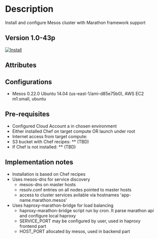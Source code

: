 Description
===========
Install and configure Mesos cluster with Marathon framework  support

Version 1.0-43p
-------------

[![Install](https://raw.github.com/qubell-bazaar/component-skeleton/master/img/install.png)](https://express.qubell.com/applications/upload?metadataUrl=https://raw.github.com/qubell-bazaar/component-mesos/1.0-43p/meta.yml)

Attributes
----------

Configurations
--------------
 - Mesos 0.22.0  Ubuntu 14.04 (us-east-1/ami-d85e75b0), AWS EC2 m1.small, ubuntu

Pre-requisites
--------------
 - Configured Cloud Account a in chosen environment
 - Either installed Chef on target compute OR launch under root
 - Internet access from target compute:
  - S3 bucket with Chef recipes: ** (TBD)
  - If Chef is not installed: ** (TBD)

Implementation notes
--------------------
 - Installation is based on Chef recipes
 - Uses mesos-dns for service discovery
    * mesos-dns  on master hosts 
    * resolv.conf entries on all nodes pointed to master hosts
    * access to cluster services avilable via hostnames 'app-name.marathon.mesos'
 - Uses haproxy-marathon-bridge for load balancing
    * haproxy-marathon-bridge script run by cron. It parse marathon api and configure local haproxy
    * SERVICE_PORT may be configured by user, used in haproxy frontend part
    * HOST_PORT allocated by mesos, used in backend part


